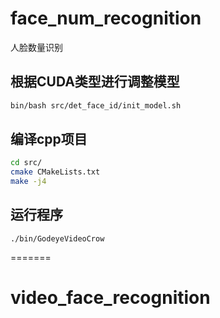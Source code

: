 

# face_num_recognition
人脸数量识别

## 根据CUDA类型进行调整模型
```bash
bin/bash src/det_face_id/init_model.sh
```

## 编译cpp项目
```bash
cd src/
cmake CMakeLists.txt
make -j4
```

## 运行程序
```
./bin/GodeyeVideoCrow
```
=======
# video_face_recognition

